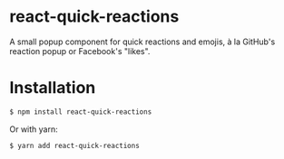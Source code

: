 # react-quick-reactions

A small popup component for quick reactions and emojis, à la GitHub's reaction popup or Facebook's "likes".

# Installation

```sh
$ npm install react-quick-reactions
```

Or with yarn:

```sh
$ yarn add react-quick-reactions
```
